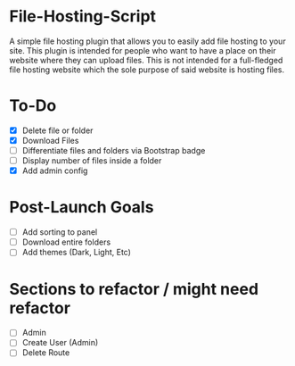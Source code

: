 # File-Hosting-Script

A simple file hosting plugin that allows you to easily add file hosting to your site. This plugin is intended for people who want to have a place on their website where they can upload files. This is not intended for a full-fledged file hosting website which the sole purpose of said website is hosting files.

# To-Do

- [x] Delete file or folder
- [x] Download Files
- [ ] Differentiate files and folders via Bootstrap badge
- [ ] Display number of files inside a folder
- [x] Add admin config

# Post-Launch Goals

- [ ] Add sorting to panel
- [ ] Download entire folders
- [ ] Add themes (Dark, Light, Etc)

# Sections to refactor / might need refactor

- [ ] Admin
- [ ] Create User (Admin)
- [ ] Delete Route